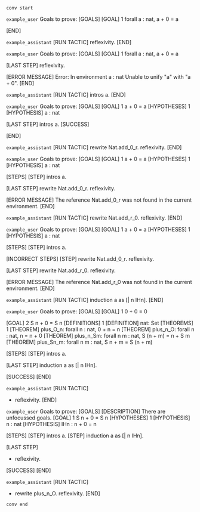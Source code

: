 `conv start`

`example_user`
Goals to prove:
[GOALS]
[GOAL] 1
forall a : nat, a + 0 = a

[END]


`example_assistant`
[RUN TACTIC]
reflexivity.
[END]


`example_user`
Goals to prove:
[GOALS]
[GOAL] 1
forall a : nat, a + 0 = a

[LAST STEP]
reflexivity.

[ERROR MESSAGE]
Error: In environment
a : nat
Unable to unify "a" with "a + 0".
[END]



`example_assistant`
[RUN TACTIC]
intros a.
[END]


`example_user`
Goals to prove:
[GOALS]
[GOAL] 1
a + 0 = a
[HYPOTHESES] 1
[HYPOTHESIS] a : nat

[LAST STEP]
intros a.
[SUCCESS]

[END]


`example_assistant`
[RUN TACTIC]
rewrite Nat.add_0_r. reflexivity.
[END]


`example_user`
Goals to prove:
[GOALS]
[GOAL] 1
a + 0 = a
[HYPOTHESES] 1
[HYPOTHESIS] a : nat

[STEPS]
[STEP] intros a.

[LAST STEP]
rewrite Nat.add_0_r. reflexivity.

[ERROR MESSAGE]
The reference Nat.add_0_r was not found in the current environment.
[END]

`example_assistant`
[RUN TACTIC]
rewrite Nat.add_r_0. reflexivity.
[END]

`example_user`
Goals to prove:
[GOALS]
[GOAL] 1
a + 0 = a
[HYPOTHESES] 1
[HYPOTHESIS] a : nat

[STEPS]
[STEP] intros a.

[INCORRECT STEPS]
[STEP] rewrite Nat.add_0_r. reflexivity.

[LAST STEP]
rewrite Nat.add_r_0. reflexivity.

[ERROR MESSAGE]
The reference Nat.add_r_0 was not found in the current environment.
[END]

`example_assistant`
[RUN TACTIC]
induction a as [| n IHn].
[END]

`example_user`
Goals to prove:
[GOALS]
[GOAL] 1
0 + 0 = 0

[GOAL] 2
S n + 0 = S n
[DEFINITIONS] 1
[DEFINITION] nat: Set
[THEOREMS] 1
[THEOREM] plus_O_n: forall n : nat, 0 + n = n
[THEOREM] plus_n_O: forall n : nat, n = n + 0
[THEOREM] plus_n_Sm: forall n m : nat, S (n + m) = n + S m
[THEOREM] plus_Sn_m: forall n m : nat, S n + m = S (n + m)

[STEPS]
[STEP] intros a.

[LAST STEP]
induction a as [| n IHn].

[SUCCESS]
[END]

`example_assistant`
[RUN TACTIC]
- reflexivity.
[END]

`example_user`
Goals to prove:
[GOALS]
[DESCRIPTION] There are unfocussed goals.
[GOAL] 1
S n + 0 = S n
[HYPOTHESES] 1
[HYPOTHESIS] n : nat
[HYPOTHESIS] IHn : n + 0 = n

[STEPS]
[STEP] intros a.
[STEP] induction a as [| n IHn].

[LAST STEP]
- reflexivity.

[SUCCESS]
[END]

`example_assistant`
[RUN TACTIC]
- rewrite plus_n_O. reflexivity.
[END]

`conv end`